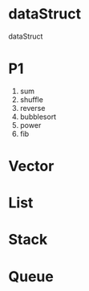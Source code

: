 # dataStruct
dataStruct
# P1
1. sum
2. shuffle
3. reverse
4. bubblesort
5. power
6. fib
# Vector
# List
# Stack
# Queue

